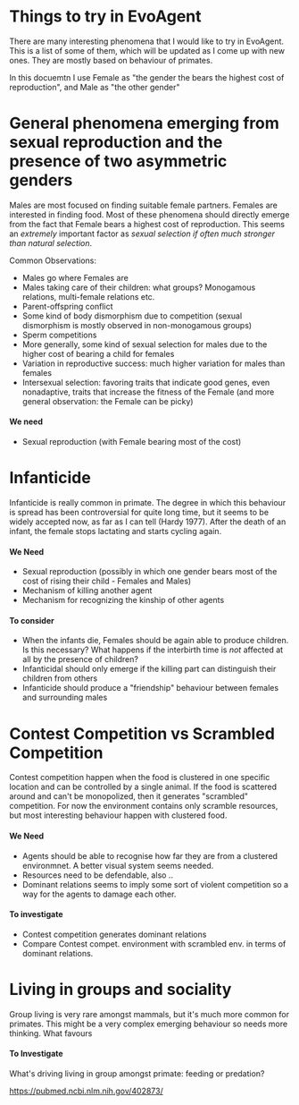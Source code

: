 # Things to try in EvoAgent

There are many interesting phenomena that I would like to try in EvoAgent. This is a list of some of them, which will be updated as I come up with new ones. They are mostly based on behaviour of primates.

In this docuemtn I use Female as "the gender the bears the highest cost of reproduction", and Male as "the other gender"

# General phenomena emerging from sexual reproduction and the presence of two asymmetric genders
Males are most focused on finding suitable female partners. Females are interested in finding food. 
Most of these phenomena should directly emerge from the fact that Female bears a highest cost of reproduction.
This seems an *extremely* important factor as *sexual selection if often much stronger than natural selection*. 

Common Observations: 
* Males go where Females are 
* Males taking care of their children: what groups? Monogamous relations, multi-female relations etc.
* Parent-offspring conflict
* Some kind of body dismorphism due to competition (sexual dismorphism is mostly observed in non-monogamous groups)
* Sperm competitions
* More generally, some kind of sexual selection for males due to the higher cost of bearing a child for females
* Variation in reproductive success: much higher variation for males than females
* Intersexual selection: favoring traits that indicate good genes, even nonadaptive, traits that increase the fitness of the Female (and more general observation: the Female can be picky)


#### We need
* Sexual reproduction (with Female bearing most of the cost)


# Infanticide 
Infanticide is really common in primate. The degree in which this behaviour is spread has been controversial for quite long time, but it seems to be widely accepted now, as far as I can tell (Hardy 1977). 
After the death of an infant, the female stops lactating and starts cycling again. 

#### We Need 
* Sexual reproduction (possibly in which one gender bears most of the cost of rising their child - Females and Males)
* Mechanism of killing another agent
* Mechanism for recognizing the kinship of other agents

#### To consider
* When the infants die, Females should be again able to produce children. 
Is this necessary? What happens if the interbirth time is _not_ affected at all by the presence of children? 
* Infanticidal should only emerge if the killing part can distinguish their children from others
* Infanticide should produce a "friendship" behaviour between females and surrounding males

# Contest Competition vs Scrambled Competition
Contest competition happen when the food is clustered in one specific location and can be controlled by a single animal. If the food is scattered around and can't be monopolized, then it generates "scrambled" competition.
For now the environment contains only scramble resources, but most interesting behaviour happen with clustered food.

#### We Need
* Agents should be able to recognise how far they are from a clustered environmnet. A better visual system seems needed.
* Resources need to be defendable, also ..
* Dominant relations seems to imply some sort of violent competition so a way for the agents to damage each other.

#### To investigate
* Contest competition generates dominant relations
* Compare Contest compet. environment with scrambled env. in terms of dominant relations.

# Living in groups and sociality
Group living is very rare amongst mammals, but it's much more common for primates. This might be a very complex emerging behaviour so needs more thinking. What favours 

#### To Investigate
What's driving living in group amongst primate: feeding or predation?



https://pubmed.ncbi.nlm.nih.gov/402873/
